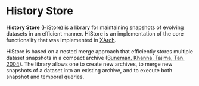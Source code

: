 History Store
=============

**History Store** (HiStore) is a library for maintaining snapshots of evolving datasets in an efficient manner. HiStore is an implementation of the core functionality that was implemented in [XArch](http://xarch.sourceforge.net/).

HiStore is based on a nested merge approach that efficiently stores multiple dataset snapshots in a compact archive ([Buneman, Khanna, Tajima, Tan. 2004](https://dl.acm.org/citation.cfm?id=974752)). The library allows one to create new archives, to merge new snapshots of a dataset into an existing archive, and to execute both snapshot and temporal queries.

